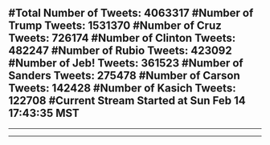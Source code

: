 #Total Number of Tweets: 4063317 
#Number of Trump Tweets: 1531370
#Number of Cruz Tweets: 726174
#Number of Clinton Tweets: 482247
#Number of Rubio Tweets: 423092
#Number of Jeb! Tweets: 361523
#Number of Sanders Tweets: 275478
#Number of Carson Tweets: 142428
#Number of Kasich Tweets: 122708
#Current Stream Started at Sun Feb 14 17:43:35 MST
---
---
---
